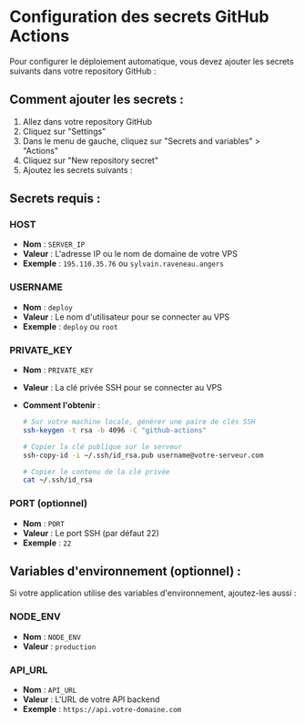 # Configuration des secrets GitHub Actions

Pour configurer le déploiement automatique, vous devez ajouter les secrets suivants dans votre repository GitHub :

## Comment ajouter les secrets :

1. Allez dans votre repository GitHub
2. Cliquez sur "Settings"
3. Dans le menu de gauche, cliquez sur "Secrets and variables" > "Actions"
4. Cliquez sur "New repository secret"
5. Ajoutez les secrets suivants :

## Secrets requis :

### HOST

- **Nom** : `SERVER_IP`
- **Valeur** : L'adresse IP ou le nom de domaine de votre VPS
- **Exemple** : `195.110.35.76` ou `sylvain.raveneau.angers`

### USERNAME

- **Nom** : `deploy`
- **Valeur** : Le nom d'utilisateur pour se connecter au VPS
- **Exemple** : `deploy` ou `root`

### PRIVATE_KEY

- **Nom** : `PRIVATE_KEY`
- **Valeur** : La clé privée SSH pour se connecter au VPS
- **Comment l'obtenir** :
  
  ```bash
  # Sur votre machine locale, générer une paire de clés SSH
  ssh-keygen -t rsa -b 4096 -C "github-actions"
  
  # Copier la clé publique sur le serveur
  ssh-copy-id -i ~/.ssh/id_rsa.pub username@votre-serveur.com
  
  # Copier le contenu de la clé privée
  cat ~/.ssh/id_rsa
  ```

### PORT (optionnel)

- **Nom** : `PORT`
- **Valeur** : Le port SSH (par défaut 22)
- **Exemple** : `22`

## Variables d'environnement (optionnel) :

Si votre application utilise des variables d'environnement, ajoutez-les aussi :

### NODE_ENV

- **Nom** : `NODE_ENV`
- **Valeur** : `production`

### API_URL

- **Nom** : `API_URL`
- **Valeur** : L'URL de votre API backend
- **Exemple** : `https://api.votre-domaine.com`
